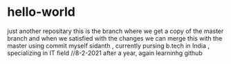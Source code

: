 # hello-world
just another repositary
this is  the branch where we get a copy of the master branch  and when we satisfied with the 
changes we can merge this with the master using commit
myself sidanth , currently pursing b.tech in India , specializing in IT field
//8-2-2021
after a year, again learninhg github